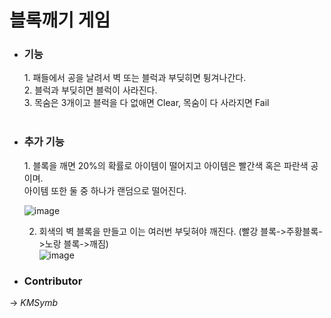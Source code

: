 <h1>블록깨기 게임</h1>

- <h3>기능</h3>   
    1. 패들에서 공을 날려서 벽 또는 블럭과 부딪히면 튕겨나간다. <br/>
    2. 블럭과 부딪히면 블럭이 사라진다. <br/>
    3. 목숨은 3개이고 블럭을 다 없애면 Clear, 목숨이 다 사라지면 Fail <br/>
     <br/>
- <h3>추가 기능</h3>   
    1. 블록을 깨면 20%의 확률로 아이템이 떨어지고 아이템은 빨간색 혹은 파란색 공이며. <br/>
       아이템 또한 둘 중 하나가 랜덤으로 떨어진다. <br/>
       
    ![image](https://github.com/user-attachments/assets/06026cc5-22df-4369-bc9d-67ebd09e5f41) <br/> 

    2. 회색의 벽 블록을 만들고 이는 여러번 부딪혀야 깨진다. (빨강 블록->주황블록->노랑 블록->깨짐) <br/> 
    ![image](https://github.com/user-attachments/assets/2f97552e-f977-4e46-b7f1-1276468c844a)

  
- <h3>Contributor</h3>
-> *KMSymb*
